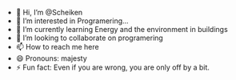 - 👋 Hi, I’m @Scheiken
- 👀 I’m interested in Programering...
- 🌱 I’m currently learning Energy and the environment in buildings
- 💞️ I’m looking to collaborate on programering
- 📫 How to reach me here
- 😄 Pronouns: majesty
- ⚡ Fun fact: Even if you are wrong, you are only off by a bit.

<!---
Scheiken/Scheiken is a ✨ special ✨ repository because its `README.md` (this file) appears on your GitHub profile.
You can click the Preview link to take a look at your changes.
--->
